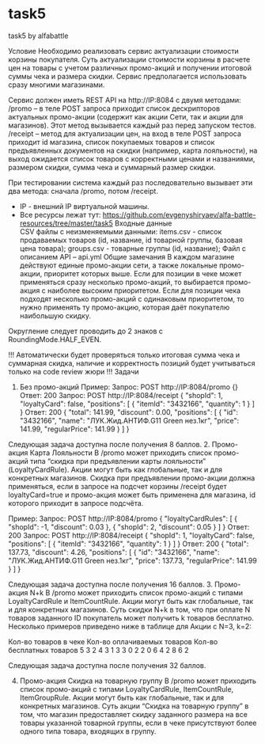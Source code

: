 # task5
task5 by alfabattle

Условие
Необходимо реализовать сервис актуализации стоимости корзины покупателя.
Суть актуализации стоимости корзины в расчете цен на товары с учетом различных промо-акций и получении итоговой суммы чека и размера скидки.
Сервис предполагается использовать сразу многими магазинами.

Сервис должен иметь REST API на http://IP:8084 с двумя методами:
/promo – в теле POST запроса приходит список дескрипторов актуальных промо-акции (содержит как акции Сети, так и акции для магазинов).
Этот метод вызывается каждый раз перед запуском тестов.
/receipt – метод для актуализации цен, на вход в теле POST запроса приходит id магазина, список покупаемых товаров и список предъявленных документов на скидки (например, карта лояльности), на выход ожидается список товаров с корректными ценами и названиями, размером скидки, сумма чека и суммарный размер скидки.

При тестировании система каждый раз последовательно вызывает эти два метода: сначала /promo, потом /receipt.

* IP - внешний IP виртуальной машины.
* Все ресурсы лежат тут: https://github.com/evgenyshiryaev/alfa-battle-resources/tree/master/task5
Входные данные	
CSV файлы с неизменяемыми данными:
items.csv - список продаваемых товаров (id, название, id товарной группы, базовая цена товара);
groups.csv - товарные группы (id, название);
Файл с описанием API – api.yml
Общие замечания
В каждом магазине действуют единые промо-акции сети, а также локальные промо-акции, приоритет которых выше.
Если для позиции в чеке может применяться сразу несколько промо-акций, то выбирается промо-акция с наиболее высоким приоритетом. 
Если для позиции чека подходят несколько промо-акций с одинаковым приоритетом, то нужно применять ту промо-акцию, которая даёт покупателю наибольшую скидку.

Округление следует проводить до 2 знаков с RoundingMode.HALF_EVEN.

!!! Автоматически будет проверяться только итоговая сумма чека и суммарная скидка, наличие и корректность позиций будет учитываться только на code review жюри !!!
Задачи
1. Без промо-акций
Пример:
Запрос: POST http://IP:8084/promo
{}
Ответ: 200
Запрос: POST http://IP:8084/receipt
{
  "shopId": 1,
  "loyaltyCard": false,
  "positions":
  [
    {
      "itemId": "3432166",
      "quantity": 1
    }
  ]
}
Ответ: 200
{
  "total": 141.99,
  "discount": 0.00,
  "positions":
  [
    {
      "id": "3432166",
      "name": "ЛУК.Жид.АНТИФ.G11 Green нез.1кг",
      "price": 141.99,
      "regularPrice": 141.99
    }
  ]
}


Следующая задача доступна после получения 8 баллов.
2. Промо-акция Карта Лояльности
В /promo может приходить список промо-акций типа “скидка при предъявлении карты лояльности” (LoyaltyCardRule). Акции могут быть как глобальные, так и для конкретных магазинов.
Скидка при предъявлении промо-акции должна применяться, если в запросе на подсчет корзины /receipt будет loyaltyCard=true и промо-акция может быть применена для магазина, id которого приходит в запросе подсчёта.

Пример:
Запрос: POST http://IP:8084/promo
{
  "loyaltyCardRules": 
  [
    {
      "shopId": -1,
      "discount": 0.03
    },
    {
      "shopId": 2,
      "discount": 0.05
    }
  ]
}
Ответ: 200
Запрос: POST http://IP:8084/receipt
{
  "shopId": 1,
  "loyaltyCard": false,
  "positions":
  [
    {
      "itemId": "3432166",
      "quantity": 1
    }
  ]
}
Ответ: 200
{
  "total": 137.73,
  "discount": 4.26,
  "positions":
  [
    {
      "id": "3432166",
      "name": "ЛУК.Жид.АНТИФ.G11 Green нез.1кг",
      "price": 137.73,
      "regularPrice": 141.99
    }
  ]
}



Следующая задача доступна после получения 16 баллов.
3. Промо-акция N+k
В /promo может приходить список промо-акций с типами LoyaltyCardRule и ItemCountRule. Акции могут быть как глобальные, так и для конкретных магазинов.
Суть скидки N+k в том, что при оплате N товаров заданного ID покупатель может получить k товаров бесплатно. Несколько примеров приведено ниже в таблице для Акции с N=3, k=2:

Кол-во товаров в чеке               Кол-во оплачиваемых товаров               Кол-во бесплатных товаров
        5                                     3                                           2
        4                                     3                                           1
        3                                     3                                           0
        2                                     2                                           0
        6                                     4                                           2
        8                                     6                                           2

Следующая задача доступна после получения 32 баллов.

4. Промо-акция Скидка на товарную группу
В /promo может приходить список промо-акций с типами LoyaltyCardRule, ItemCountRule, ItemGroupRule. 
Акции могут быть как глобальные, так и для конкретных магазинов.
Суть акции “Скидка на товарную группу” в том, что магазин предоставляет скидку заданного размера на все товары указанной товарной группы, если в чеке присутствуют более одного типа товара, входящих в группу.
